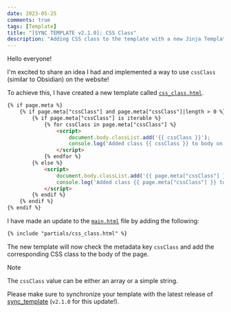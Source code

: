 ```yaml
---
date: 2023-05-25
comments: true
tags: [Template]
title: "[SYNC TEMPLATE v2.1.0]: CSS Class"
description: "Adding CSS class to the template with a new Jinja Template called css_class.html"
---
```


Hello everyone!

I'm excited to share an idea I had and implemented a way to use `cssClass` (similar to Obsidian) on the website!

To achieve this, I have created a new template called [`css_class.html`](https://github.com/ObsidianPublisher/sync_template/blob/main/overrides/partials/css_class.html).

```html
{% if page.meta %}
    {% if page.meta["cssClass"] and page.meta["cssClass"]|length > 0 %}
        {% if page.meta["cssClass"] is iterable %}
            {% for cssClass in page.meta["cssClass"] %}
                <script>
                    document.body.classList.add('{{ cssClass }}');
                    console.log('Added class {{ cssClass }} to body on page {{ page.title }}');
                </script>
            {% endfor %}
        {% else %}
            <script>
                document.body.classList.add('{{ page.meta["cssClass"] }}');
                console.log('Added class {{ page.meta["cssClass"] }} to body on page {{ page.title }}');
            </script>
        {% endif %}
    {% endif %}
{% endif %}
```

I have made an update to the [`main.html`](https://github.com/ObsidianPublisher/sync_template/blob/14d60ec803e2670b0494d2c4cd122446be9517c3/overrides/main.html#L25) file by adding the following:

```html
{% include "partials/css_class.html" %}
```

The new template will now check the metadata key `cssClass` and add the corresponding CSS class to the body of the page.

> [!note]
> The `cssClass` value can be either an array or a simple string.

Please make sure to synchronize your template with the latest release of [sync_template](https://github.com/ObsidianPublisher/sync_template) (`v2.1.0` for this update!).